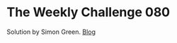 # The Weekly Challenge 080

Solution by Simon Green. [Blog](https://dev.to/simongreennet/the-weekly-challenge-080-2if0)

